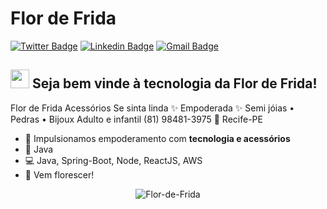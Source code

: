 # Flor de Frida 
[![Twitter Badge](https://img.shields.io/badge/-@FlorFrida-1ca0f1?style=flat-square&labelColor=1ca0f1&logo=twitter&logoColor=white&link=https://twitter.com/FlorFrida)](https://twitter.com/FlorFrida) [![Linkedin Badge](https://img.shields.io/badge/-Flor%20de%20Frida-blue?style=flat-square&logo=Linkedin&logoColor=white&link=https://www.linkedin.com/in/helena-flor-42aa62158/)](https://www.linkedin.com/in/helena-flor-42aa62158/) 
[![Gmail Badge](https://img.shields.io/badge/-flor.de.frida.acessorios@gmail.com-c14438?style=flat-square&logo=Gmail&logoColor=white&link=mailto:flor.de.frida.acessorios@gmail.com)](mailto:flor.de.frida.acessorios@gmail.com)

## <img src="https://media.giphy.com/media/hvRJCLFzcasrR4ia7z/giphy.gif" width="30px"> Seja bem vinde à tecnologia da Flor de Frida!
Flor de Frida Acessórios
Se sinta linda ✨ Empoderada ✨
Semi jóias • Pedras • Bijoux
Adulto e infantil
(81) 98481-3975
📍 Recife-PE

- :rocket:   Impulsionamos empoderamento com **tecnologia e acessórios**
- :purple_heart:   Java
- :computer:   Java, Spring-Boot, Node, ReactJS, AWS
- 💬   Vem florescer!

<p align="center"> <img src="https://github-readme-stats.vercel.app/api?username=Flor-de-Frida&show_icons=true" alt="Flor-de-Frida" /> </p>

